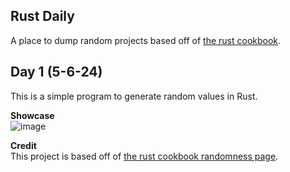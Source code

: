 ## Rust Daily
A place to dump random projects based off of [the rust cookbook](https://rust-lang-nursery.github.io/rust-cookbook/).  

## Day 1 (5-6-24)
This is a simple program to generate random values in Rust.  

**Showcase**  
 ![image](https://github.com/sstock2005/rust-daily/assets/144393153/0cf4ee0e-67ea-40a3-a4c0-b9db639c6844)


**Credit**  
This project is based off of [the rust cookbook randomness page](https://rust-lang-nursery.github.io/rust-cookbook/algorithms/randomness.html).
